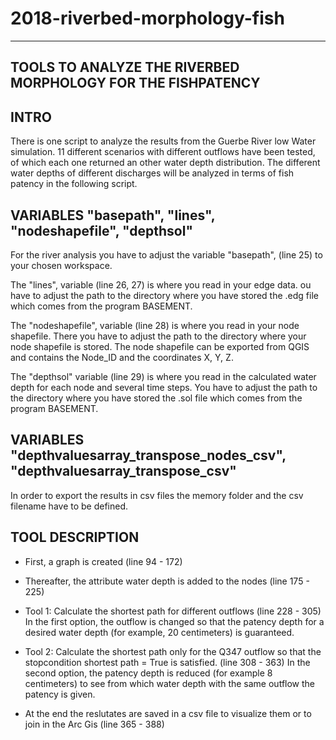 # 2018-riverbed-morphology-fish

------------------------------------------------------------
TOOLS TO ANALYZE THE RIVERBED MORPHOLOGY FOR THE FISHPATENCY
------------------------------------------------------------



INTRO
-----------------------------------------------------------------------------------
There is one script to analyze the results from the Guerbe River low Water simulation. 11 different scenarios with different outflows have been tested, 
of which each one returned an other water depth distribution. The different water depths of different discharges will be analyzed in terms of fish patency in the following script.


VARIABLES "basepath", "lines", "nodeshapefile", "depthsol"
-----------------------------------------------------------------------------------
For the river analysis you have to adjust the variable "basepath", (line 25) to your chosen workspace.

The "lines", variable (line 26, 27) is where you read in your edge data. ou have to adjust the path to the directory where you have stored the .edg file which comes from the program BASEMENT.

The "nodeshapefile", variable (line 28) is where you read in your node shapefile. There you have to adjust the path to the directory where your
node shapefile is stored. The node shapefile can be exported from QGIS and contains the Node_ID and the coordinates X, Y, Z. 

The "depthsol" variable (line 29) is where you read in the calculated water depth for each node and several time steps. You have to adjust the path to the directory where you have stored
the .sol file which comes from the program BASEMENT.


VARIABLES "depthvaluesarray_transpose_nodes_csv", "depthvaluesarray_transpose_csv"
-----------------------------------------------------------------------------------
In order to export the results in csv files the memory folder and the csv filename have to be defined.


TOOL DESCRIPTION
-----------------------------------------------------------------------------------
+ First, a graph is created (line 94 - 172)

+ Thereafter, the attribute water depth is added to the nodes (line 175 - 225)

+ Tool 1: Calculate the shortest path for different outflows (line 228 - 305)
In the first option, the outflow is changed so that the patency depth for a desired water depth (for example, 20 centimeters) is guaranteed.

+ Tool 2: Calculate the shortest path only for the Q347 outflow so that the stopcondition shortest path = True is satisfied. (line 308 - 363)
In the second option, the patency depth is reduced (for example 8 centimeters) to see from which water depth with the same outflow the patency is given.

+ At the end the reslutates are saved in a csv file to visualize them or to join in the Arc Gis (line 365 - 388)
